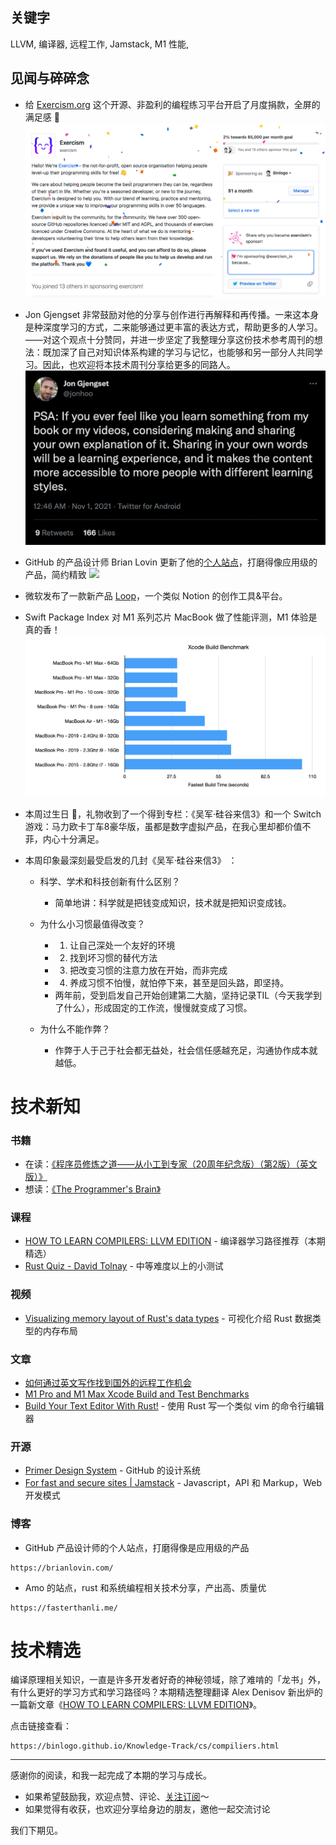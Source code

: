 ## 关键字

LLVM, 编译器, 远程工作, Jamstack, M1 性能,

## 见闻与碎碎念

- 给 [Exercism.org](https://exercism.org/) 这个开源、非盈利的编程练习平台开启了月度捐款，全屏的满足感 🎉
  ![](/static/season-2/006/exercism-sponsoring.png)
- Jon Gjengset 非常鼓励对他的分享与创作进行再解释和再传播。一来这本身是种深度学习的方式，二来能够通过更丰富的表达方式，帮助更多的人学习。——对这个观点十分赞同，并进一步坚定了我整理分享这份技术参考周刊的想法：既加深了自己对知识体系构建的学习与记忆，也能够和另一部分人共同学习。因此，也欢迎将本技术周刊分享给更多的同路人。
  [![](/static/season-2/006/jonhoo_psa.png)](https://twitter.com/jonhoo/status/1454852348287750146)
- GitHub 的产品设计师 Brian Lovin 更新了他的[个人站点](https://brianlovin.com/)，打磨得像应用级的产品，简约精致
  [![](/static/season-2/006/brian_personal_site.png)](https://brianlovin.com/)
- 微软发布了一款新产品 [Loop](http://aka.ms/loop)，一个类似 Notion 的创作工具&平台。
- Swift Package Index 对 M1 系列芯片 MacBook 做了性能评测，M1 体验是真的香！
  ![](/static/season-2/006/m1_build_time.png)
- 本周过生日 🎂，礼物收到了一个得到专栏：《吴军·硅谷来信3》和一个 Switch 游戏：马力欧卡丁车8豪华版，虽都是数字虚拟产品，在我心里却都价值不菲，内心十分满足。
- 本周印象最深刻最受启发的几封《吴军·硅谷来信3》 ：

  - 科学、学术和科技创新有什么区别？

    - 简单地讲：科学就是把钱变成知识，技术就是把知识变成钱。

  - 为什么小习惯最值得改变？

    - 1. 让自己深处一个友好的环境
    - 2. 找到坏习惯的替代方法
    - 3. 把改变习惯的注意力放在开始，而非完成
    - 4. 养成习惯不怕慢，就怕停下来，甚至是回头路，即坚持。
    - 两年前，受到启发自己开始创建第二大脑，坚持记录TIL（今天我学到了什么），形成固定的工作流，慢慢就变成了习惯。

  - 为什么不能作弊？

    - 作弊于人于己于社会都无益处，社会信任感越充足，沟通协作成本就越低。

# 技术新知

### 书籍

- 在读：[《程序员修炼之道――从小工到专家（20周年纪念版）（第2版）（英文版）》](https://book.douban.com/subject/35055885/)
- 想读：[《The Programmer's Brain》](https://livebook.manning.com/book/the-programmers-brain/the-programmer-s-brain/)

### 课程

- [HOW TO LEARN COMPILERS: LLVM EDITION](https://lowlevelbits.org/how-to-learn-compilers-llvm-edition/) - 编译器学习路径推荐（本期精选）
- [Rust Quiz - David Tolnay](https://github.com/dtolnay/rust-quiz) - 中等难度以上的小测试

### 视频

- [Visualizing memory layout of Rust's data types](https://youtu.be/rDoqT-a6UFg) - 可视化介绍 Rust 数据类型的内存布局

### 文章

- [如何通过英文写作找到国外的远程工作机会](https://binlogo.github.io/Knowledge-Track/work/articles/how-to-get-a-remote-job-by-writing-in-english.html)
- [M1 Pro and M1 Max Xcode Build and Test Benchmarks](https://blog.swiftpackageindex.com/posts/m1-pro-and-m1-max-build-and-test-benchmarks)
- [Build Your Text Editor With Rust!](https://medium.com/@otukof/build-your-text-editor-with-rust-678a463f968b) - 使用 Rust 写一个类似 vim 的命令行编辑器

### 开源

- [Primer Design System](https://primer.style/) - GitHub 的设计系统
- [For fast and secure sites | Jamstack](https://jamstack.org/) - Javascript，API 和 Markup，Web 开发模式

### 博客

- GitHub 产品设计师的个人站点，打磨得像是应用级的产品

```urlpreview
https://brianlovin.com/
```

- Amo 的站点，rust 和系统编程相关技术分享，产出高、质量优

```urlpreview
https://fasterthanli.me/
```

# 技术精选

编译原理相关知识，一直是许多开发者好奇的神秘领域，除了难啃的「龙书」外，有什么更好的学习方式和学习路径吗？本期精选整理翻译 Alex Denisov 新出炉的一篇新文章《[HOW TO LEARN COMPILERS: LLVM EDITION](https://lowlevelbits.org/how-to-learn-compilers-llvm-edition/)》。

点击链接查看：

```urlpreview
https://binlogo.github.io/Knowledge-Track/cs/compiliers.html
```

------

感谢你的阅读，和我一起完成了本期的学习与成长。

- 如果希望鼓励我，欢迎点赞、评论、[关注订阅](https://www.yuque.com/binboy/increment-magzine)～
- 如果觉得有收获，也欢迎分享给身边的朋友，邀他一起交流讨论

我们下期见。
